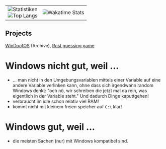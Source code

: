 | | |
|-|-|
| ![Statistiken](https://github-readme-stats.vercel.app/api?username=BachErik&count_private=true&show_icons=true&bg_color=161b22&title_color=58a6ff&text_color=c9d1d9&icon_color=196c2e&hide_border=true) <br> ![Top Langs](https://github-readme-stats.vercel.app/api/top-langs/?username=BachErik&show_icons=true&langs_count=10&count_private=true&show_icons=true&bg_color=161b22&title_color=58a6ff&text_color=c9d1d9&icon_color=196c2e&hide_border=true&exclude_repo=WinDoofOS&layout=pie) | ![Wakatime Stats](https://github-readme-stats.vercel.app/api/wakatime?username=BachErik&show_icons=true&bg_color=161b22&title_color=58a6ff&text_color=c9d1d9&icon_color=196c2e&hide_border=true&layout=compact) |


## Projects

[WinDoofOS](https://github.com/BachErik/WinDoofOS) (Archive), [Rust guessing game](https://github.com/BachErik/guessing-game)

# Windows nicht gut, weil ...
- ... man nicht in den Umgebungsvariablen mittels einer Variable auf eine andere Variable verlinken kann, ohne dass sich irgendwann random Windows denkt: "och nö, wir schreiben die jetzt mal da rein, was eigentlich in der Variable steht." Und dadurch Dinge kaputtgehen!
- verbraucht im idle schon relativ viel RAM!
- kommt nicht mit kleinem freien speicher auf `C:\` klar!

# Windows gut, weil ...
- die meisten Sachen (nur) mit Windows kompatibel sind.
